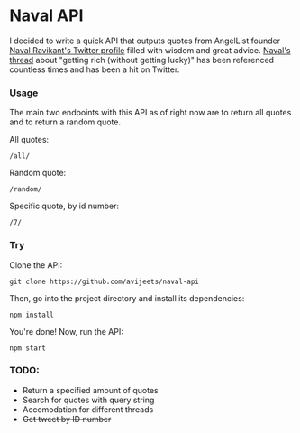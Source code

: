 # Naval API
  
  I decided to write a quick API that outputs quotes from AngelList founder [Naval Ravikant's Twitter profile](https://twitter.com/naval/) filled with wisdom and great advice. [Naval's thread](https://twitter.com/naval/status/1002103360646823936) about "getting rich (without getting lucky)" has been referenced countless times and has been a hit on Twitter.
  
  ### Usage
  
  The main two endpoints with this API as of right now are to return all quotes and to return a random quote.
  
  All quotes:
  ```
  /all/
  ```
  
  Random quote:
  ```
  /random/
  ```

  Specific quote, by id number:
  ```
  /7/
  ```
  
  ### Try
  
  Clone the API:
  ``` 
  git clone https://github.com/avijeets/naval-api
  ```
  
  Then, go into the project directory and install its dependencies:
  ``` 
  npm install 
  ```
  
  You're done! Now, run the API:
  ```
  npm start 
  ``` 
  
 ### TODO:
 
 * Return a specified amount of quotes
 * Search for quotes with query string
 * ~~Accomodation for different threads~~
 * ~~Get tweet by ID number~~
